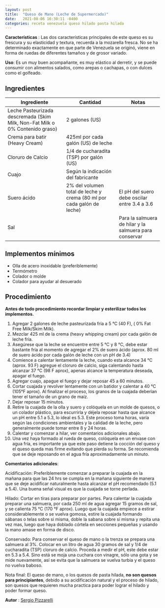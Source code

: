 ```yaml
---
layout: post
title:  "Queso de Mano (Leche de Supermercado)"
date:   2021-08-06 16:30:11 -0400
categories: receta venezuela queso hilado pasta hilada
---
```


**Características** : Las dos características principales de este queso es su frescura y su elasticidad y textura, recuerda a la mozarella fresca. No se ha determinado exactamente en que parte de Venezuela se originó, viene en forma de ruedas de diferentes tamaños y de grosor variado.

**Uso**: Es un muy buen acompañante, es muy elástico al derretir, y se puede consumir con alimentos salados, como arepas o cachapas, o con dulces como el golfeado. 

## Ingredientes

Ingrediente | Cantidad | Notas
------------| ---------| -----
Leche Pasteurizada descremada (Skim Milk, Non-Fat Milk o 0% Contenido graso) | 2 galones (US) |
Crema para batir (Heavy Cream) | 425ml por cada galón (US) de leche |
Cloruro de Calcio | 1/4 de cucharadita (TSP) por galón (US) | 
Cuajo | Según la indicación del fabricante | 
Suero ácido | 2% del volumen total de leche y crema (80 ml por cada galón de leche) | El pH del suero debe oscilar entre 3.4 a 3.6 
Sal | | Para la salmuera de hilar y la salmuera para conservar

## Implementos mínimos

- Olla de acero inoxidable (preferiblemente)
- Termómetro
- Colador o molde
- Colador para ayudar al desuerado

## Procedimiento

**Antes de todo procedimiento recordar limpiar y esterilizar todos los implementos.**

1. Agregar 2 galones de leche pasteurizada fría a 5 °C (40 F), ( 0% Fat Free Milk/Skim Milk).
2. Mezclar 425 ml de la crema (heavy whipping cream) por cada galón de leche fría.
3. Asegúrese que la leche se encuentre entre 5 °C y 8 °C, debe estar bastante fría al momento de agregar el 2% de suero ácido (aprox. 80 ml de suero ácido por cada galón de leche con un pH de 3.4)
4. Comience a calentar lentamente la leche, cuando esta alcance 34 °C (aprox. 93 F) agregue el cloruro de calcio, siga calentando hasta alcanzar 37 °C (98 F aprox), apenas alcance la temperatura deseada, apagar el fuego.
5. Agregar cuajo, apague el fuego y dejar reposar 45 a 60 minutos.
6. Cortar cuajada y revolver lentamente con un batidor y calentar a 40 °C (105°F aprox). Al finalizar el proceso, los granos de la cuajada deberían tener el tamaño de un grano de maíz.
7. Dejar reposar 15 minutos.
8. Retire la cuajada de la olla y suero y colóquela en un molde de quesos, o un colador plástico, para escurrirla y déjela reposar hasta que alcance un pH entre 5.1 a 5.3, lo ideal es 5.3. Este proceso toma horas, varía según las condiciones ambientales y la calidad de la leche, pero generalmente puede tomar entre 8 y 24 horas.
9.	Calentar y comenzar a hilar, ver comentarios adicionales abajo.
10. Una vez haya formado al rueda de queso, colóquela en un envase con agua fría, es importante ya que este paso detiene la cocción del queso y el queso queda mas firme evitando que pierda su forma. Se recomienda que se deje reposando en el agua fría aproximadamente un minuto.

**Comentarios adicionales**: 

Acidificación: Preferiblemente comenzar a preparar la cuajada en la mañana para que las 24 hrs se cumpla en la mañana siguiente de manera que se deje acidificar naturalmente hasta alcanzar el pH recomendado (5.1 a 5.4). Una buena señal visual es que la cuajada se torne perlada.

Hilado: Cortar en tiras para preparar por partes. Para calentar la cuajada preparar una salmuera, por cada 250 ml de agua agregar 15 gramos de sal, y se calienta 75 °C (170 °F aprox). Luego que la cuajada empiece a estirar considerablemente o se vuelva gomosa, estire la cuajada formando sábanas o telas sobre si misma, doble la sabana sobre si misma y repita una vez mas, luego que haya doblado córtela en secciones pequeñas y usando la mano amase en forma de disco.

Conservado: Para conservar el queso de mano o la trenza se prepara una salmuera al 3%. Colocar en un litro de agua 30 gramos de sal y 1/4 de cucharadita (TSP) cloruro de calcio. Proceda a medir el pH, este debe estar en 5.3 a 5.4. Sino está se moja una cuchara con vinagre, sólo una gota y se mide nuevamente, así se evita que la salmuera se vuelva turbia y el queso no vuelva baboso.

Nota final: El queso de mano, o los quesos de pasta hilada, **no son quesos para principiantes**, debido a su acidificación natural y el proceso de hilado, son quesos que requieren mucha practica para poder lograr el hilado y poder formar queso.

**Autor** : [Sergio Pizzarelli](https://www.instagram.com/seryop23/)